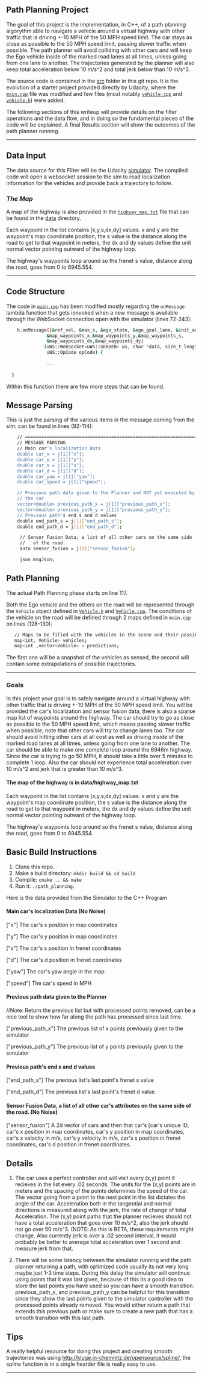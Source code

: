 ## Path Planning Project
The goal of this project is the implementation, in C++, of a path planning algorythm able to navigate a vehicle around a virtual highway with other traffic that is driving +-10 MPH of the 50 MPH speed limit. The car stays as close as possible to the 50 MPH speed limit, passing slower traffic when possible. The path planner will avoid colliding with other cars and will keep the Ego vehicle inside of the marked road lanes at all times, unless going from one lane to another. The trajectories generated by the planner will also keep total acceleration below 10 m/s^2 and total jerk below than 10 m/s^3.

The source code is contained in the [src](./src) folder in this git repo. It is the evolution of a starter project provided directly by Udacity, where the [`main.cpp`](./src/main.cpp) file was modified and few files (most notably [`vehicle.cpp`](./src/vehicle.cpp) and [`vehicle.h`](./src/vehicle.h)) were added.

The following sections of this writeup will provide details on the filter operations and the data flow, and in doing so the fundamental pieces of the code will be explained. A final Results section will show the outcomes of the path planner running. 

---
## Data Input

The data source for this Filter will be the Udacity [simulator](https://github.com/udacity/self-driving-car-sim/releases/tag/T3_v1.2). The compiled code will open a websocket session to the sim to read localization information for the vehicles and provide back a trajectory to follow.

### _The Map_
A map of the highway is also provided in the [`highway_map.txt`](./data/highway_map.txt) file that can be found in the [data](./data) directory. 

Each waypoint in the list contains  [x,y,s,dx,dy] values. x and y are the waypoint's map coordinate position, the s value is the distance along the road to get to that waypoint in meters, the dx and dy values define the unit normal vector pointing outward of the highway loop.

The highway's waypoints loop around so the frenet s value, distance along the road, goes from 0 to 6945.554.

---
## Code Structure
The code in [`main.cpp`](./src/main.cpp) has been modified mostly regarding the `onMessage` lambda function that gets ionvoked when a new message is available through the WebSocket connection open with the simulator (lines 72-243):

```sh
    h.onMessage([&ref_vel, &max_s, &ego_state, &ego_goal_lane, &init_acc_over,
               &map_waypoints_x,&map_waypoints_y,&map_waypoints_s,
               &map_waypoints_dx,&map_waypoints_dy]
              (uWS::WebSocket<uWS::SERVER> ws, char *data, size_t length,
               uWS::OpCode opCode) {
               
               ...
               
  }
```

Within this function there are few more steps that can be found.

## Message Parsing
This is just the parsing of the various items in the message coming from the sim: can be found in lines (92-114): 

```sh
    // ===================================================================
    // MESSAGE PARSING
    // Main car's localization Data
    double car_x = j[1]["x"];
    double car_y = j[1]["y"];
    double car_s = j[1]["s"];
    double car_d = j[1]["d"];
    double car_yaw = j[1]["yaw"];
    double car_speed = j[1]["speed"];

    // Previous path data given to the Planner and NOT yet executed by
    // the car
    vector<double> previous_path_x = j[1]["previous_path_x"];
    vector<double> previous_path_y = j[1]["previous_path_y"];
    // Previous path's end s and d values
    double end_path_s = j[1]["end_path_s"];
    double end_path_d = j[1]["end_path_d"];

     // Sensor Fusion Data, a list of all other cars on the same side
     //   of the road.
     auto sensor_fusion = j[1]["sensor_fusion"];

     json msgJson;
```

## Path Planning
The actual Path Planning phase starts on line 117. 

Both the Ego vehicle and the others on the road will be represented through the `Vehicle` object defined in [`Vehicle.h`](./src/vehicle.h) and [`Vehicle.cpp`](./src/vehicle.cpp). The conditions of the vehicle on the road will be defined through 2 maps defined in `main.cpp` on lines (128-130):

```sh
   // Maps to be filled with the vehicles in the scene and their possible trajectories
   map<int, Vehicle> vehicles;
   map<int ,vector<Vehicle> > predictions;
```

The first one will be a snapshot of the vehicles as sensed, the second will contain some extrapolations of possible trajectories.

---

### Goals
In this project your goal is to safely navigate around a virtual highway with other traffic that is driving +-10 MPH of the 50 MPH speed limit. You will be provided the car's localization and sensor fusion data, there is also a sparse map list of waypoints around the highway. The car should try to go as close as possible to the 50 MPH speed limit, which means passing slower traffic when possible, note that other cars will try to change lanes too. The car should avoid hitting other cars at all cost as well as driving inside of the marked road lanes at all times, unless going from one lane to another. The car should be able to make one complete loop around the 6946m highway. Since the car is trying to go 50 MPH, it should take a little over 5 minutes to complete 1 loop. Also the car should not experience total acceleration over 10 m/s^2 and jerk that is greater than 10 m/s^3.

#### The map of the highway is in data/highway_map.txt
Each waypoint in the list contains  [x,y,s,dx,dy] values. x and y are the waypoint's map coordinate position, the s value is the distance along the road to get to that waypoint in meters, the dx and dy values define the unit normal vector pointing outward of the highway loop.

The highway's waypoints loop around so the frenet s value, distance along the road, goes from 0 to 6945.554.

## Basic Build Instructions

1. Clone this repo.
2. Make a build directory: `mkdir build && cd build`
3. Compile: `cmake .. && make`
4. Run it: `./path_planning`.

Here is the data provided from the Simulator to the C++ Program

#### Main car's localization Data (No Noise)

["x"] The car's x position in map coordinates

["y"] The car's y position in map coordinates

["s"] The car's s position in frenet coordinates

["d"] The car's d position in frenet coordinates

["yaw"] The car's yaw angle in the map

["speed"] The car's speed in MPH

#### Previous path data given to the Planner

//Note: Return the previous list but with processed points removed, can be a nice tool to show how far along
the path has processed since last time. 

["previous_path_x"] The previous list of x points previously given to the simulator

["previous_path_y"] The previous list of y points previously given to the simulator

#### Previous path's end s and d values 

["end_path_s"] The previous list's last point's frenet s value

["end_path_d"] The previous list's last point's frenet d value

#### Sensor Fusion Data, a list of all other car's attributes on the same side of the road. (No Noise)

["sensor_fusion"] A 2d vector of cars and then that car's [car's unique ID, car's x position in map coordinates, car's y position in map coordinates, car's x velocity in m/s, car's y velocity in m/s, car's s position in frenet coordinates, car's d position in frenet coordinates. 

## Details

1. The car uses a perfect controller and will visit every (x,y) point it recieves in the list every .02 seconds. The units for the (x,y) points are in meters and the spacing of the points determines the speed of the car. The vector going from a point to the next point in the list dictates the angle of the car. Acceleration both in the tangential and normal directions is measured along with the jerk, the rate of change of total Acceleration. The (x,y) point paths that the planner recieves should not have a total acceleration that goes over 10 m/s^2, also the jerk should not go over 50 m/s^3. (NOTE: As this is BETA, these requirements might change. Also currently jerk is over a .02 second interval, it would probably be better to average total acceleration over 1 second and measure jerk from that.

2. There will be some latency between the simulator running and the path planner returning a path, with optimized code usually its not very long maybe just 1-3 time steps. During this delay the simulator will continue using points that it was last given, because of this its a good idea to store the last points you have used so you can have a smooth transition. previous_path_x, and previous_path_y can be helpful for this transition since they show the last points given to the simulator controller with the processed points already removed. You would either return a path that extends this previous path or make sure to create a new path that has a smooth transition with this last path.

## Tips

A really helpful resource for doing this project and creating smooth trajectories was using http://kluge.in-chemnitz.de/opensource/spline/, the spline function is in a single hearder file is really easy to use.

---

